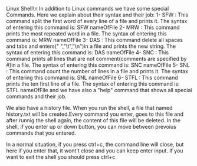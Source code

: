 Linux Shell\n
In addition to Linux commands we have some special Commands. Here we explain about their syntax and their job:
1- SFW : This command split the first word of every line of a file and prints it. The syntax of entering this command is: SFW nameOfFile
2- MRW : This command prints the most repeated word in a file. The syntax of entering this command is: MRW nameOfFile
3- DAS : This command delete all spaces and tabs and enters(" ","\t","\n")in a file and prints the new string. The syntax of entering this command is: DAS nameOfFile
4- SNC : This command prints all lines that are not comment(comments are specified by #)in a file. The syntax of entering this command is: SNC nameOfFile
5- SNL : This command count the number of lines in a file and prints it. The syntax of entering this command is: SNL nameOfFile
6- STFL : This command prints the ten first line of a file. The syntax of entering this command is: STFL nameOfFile
and we have also a "help" command that shows all special commands and their job.

We also have a history file. When you run the shell, a file that named history.txt will be created.Every command you enter, goes to this file and after runnig the shell again,
the content of this file will be deleted. In the shell, if you enter up or down button, you can move between prevoius commands that you entered.

In a normal situation, if you press ctrl+c, the command line will close, but here if you enter that, it wont't close and you can keep enter input.
If you want to exit the shell you should press ctrl+c.
